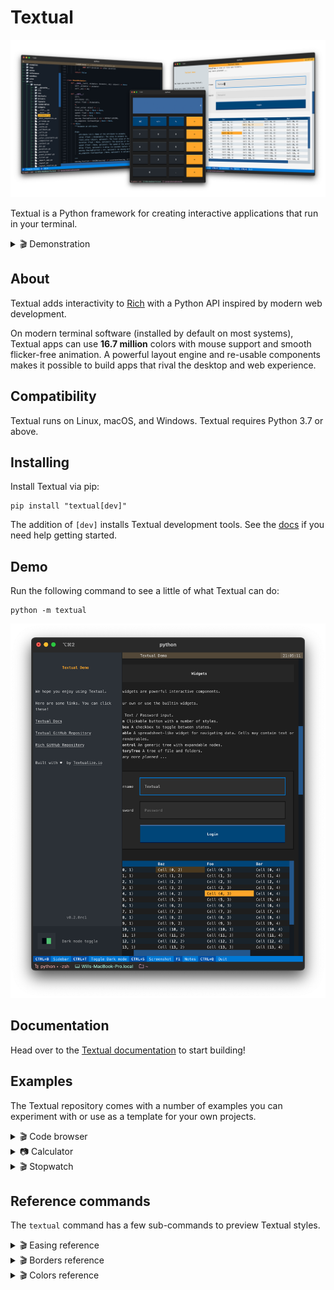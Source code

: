 # Textual

![Textual splash image](https://raw.githubusercontent.com/Textualize/textual/main/imgs/textual.png)

Textual is a Python framework for creating interactive applications that run in your terminal.

<details>  
  <summary> 🎬 Demonstration </summary>
  <hr>
  
A quick run through of some Textual features.
  


https://user-images.githubusercontent.com/554369/197355913-65d3c125-493d-4c05-a590-5311f16c40ff.mov



 </details>



## About

Textual adds interactivity to [Rich](https://github.com/Textualize/rich) with a Python API inspired by modern web development.

On modern terminal software (installed by default on most systems), Textual apps can use **16.7 million** colors with mouse support and smooth flicker-free animation. A powerful layout engine and re-usable components makes it possible to build apps that rival the desktop and web experience. 

## Compatibility

Textual runs on Linux, macOS, and Windows. Textual requires Python 3.7 or above.

## Installing

Install Textual via pip:

```
pip install "textual[dev]"
```

The addition of `[dev]` installs Textual development tools. See the [docs](https://textual.textualize.io/getting_started/) if you need help getting started.

## Demo

Run the following command to see a little of what Textual can do:

```
python -m textual
```

![Textual demo](https://raw.githubusercontent.com/Textualize/textual/main/imgs/demo.png)

## Documentation

Head over to the [Textual documentation](http://textual.textualize.io/) to start building!

## Examples

The Textual repository comes with a number of examples you can experiment with or use as a template for your own projects.


<details>
  <summary> 🎬 Code browser </summary>
  <hr>

  This is the [code_browser.py](https://github.com/Textualize/textual/blob/main/examples/code_browser.py) example which clocks in at 61 lines (*including* docstrings and blank lines).

https://user-images.githubusercontent.com/554369/197188237-88d3f7e4-4e5f-40b5-b996-c47b19ee2f49.mov

 </details>


<details>  
  <summary> 📷 Calculator </summary>
  <hr>
  
This is [calculator.py](https://github.com/Textualize/textual/blob/main/examples/calculator.py) which demonstrates Textual grid layouts.
  
![calculator screenshot](https://raw.githubusercontent.com/Textualize/textual/main/imgs/calculator.png)
</details>


<details>
  <summary> 🎬 Stopwatch </summary>
  <hr>

  This is the Stopwatch example from the [tutorial](https://textual.textualize.io/tutorial/).
  


https://user-images.githubusercontent.com/554369/197360718-0c834ef5-6285-4d37-85cf-23eed4aa56c5.mov



</details>



## Reference commands

The `textual` command has a few sub-commands to preview Textual styles.

<details>  
  <summary> 🎬 Easing reference </summary>
  <hr>
  
This is the *easing* reference which demonstrates the easing parameter on animation, with both movement and opacity. You can run it with the following command:
  
```bash
textual easing
```


https://user-images.githubusercontent.com/554369/196157100-352852a6-2b09-4dc8-a888-55b53570aff9.mov


 </details>

<details>  
  <summary> 🎬 Borders reference </summary>
  <hr>
  
This is the borders reference which demonstrates some of the borders styles in Textual. You can run it with the following command:
  
```bash
textual borders
```


https://user-images.githubusercontent.com/554369/196158235-4b45fb78-053d-4fd5-b285-e09b4f1c67a8.mov

  
</details>


<details>  
  <summary> 🎬 Colors reference </summary>
  <hr>
  
This is a reference for Textual's color design system.
  
```bash
textual colors
```



https://user-images.githubusercontent.com/554369/197357417-2d407aac-8969-44d3-8250-eea45df79d57.mov



  
</details>


